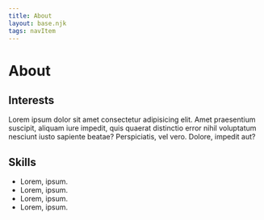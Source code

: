 ```yaml
---
title: About
layout: base.njk
tags: navItem
---
```

<h1 class="pageTitle">About</h1>
    <section class="interests">
      <h2>Interests</h2>
      <p>Lorem ipsum dolor sit amet consectetur adipisicing elit. Amet praesentium suscipit, aliquam iure impedit, quis quaerat distinctio error nihil voluptatum nesciunt iusto sapiente beatae? Perspiciatis, vel vero. Dolore, impedit aut?</p>
    </section>
    <section class="skills">
      <h2>Skills</h2>
      <ul>
        <li>Lorem, ipsum.</li>
        <li>Lorem, ipsum.</li>
        <li>Lorem, ipsum.</li>
        <li>Lorem, ipsum.</li>
      </ul>
    </section>